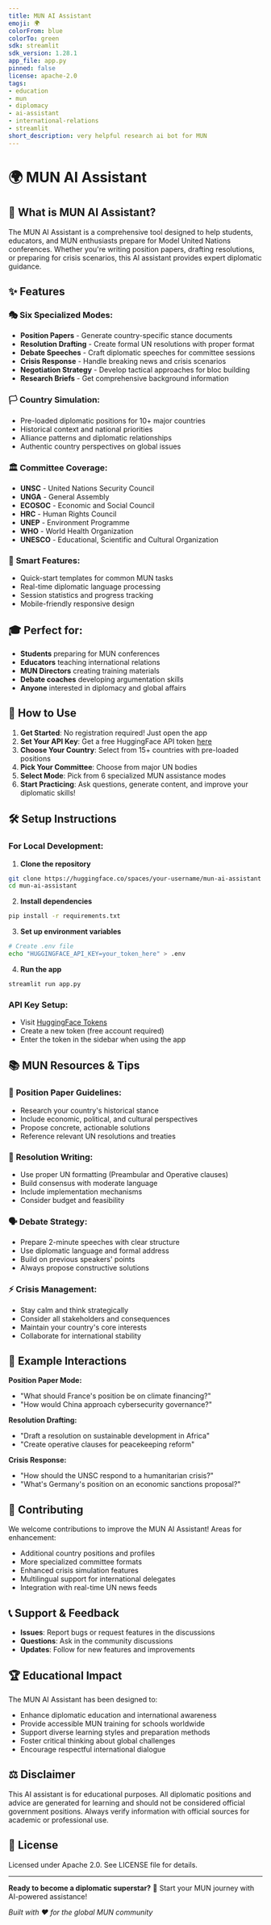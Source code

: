 ```yaml
---
title: MUN AI Assistant
emoji: 🌍
colorFrom: blue
colorTo: green
sdk: streamlit
sdk_version: 1.28.1
app_file: app.py
pinned: false
license: apache-2.0
tags:
- education
- mun
- diplomacy
- ai-assistant
- international-relations
- streamlit
short_description: very helpful research ai bot for MUN
---
```


# 🌍 MUN AI Assistant

## 🎯 What is MUN AI Assistant?

The MUN AI Assistant is a comprehensive tool designed to help students, educators, and MUN enthusiasts prepare for Model United Nations conferences. Whether you're writing position papers, drafting resolutions, or preparing for crisis scenarios, this AI assistant provides expert diplomatic guidance.

## ✨ Features

### 🎭 **Six Specialized Modes:**
- **Position Papers** - Generate country-specific stance documents
- **Resolution Drafting** - Create formal UN resolutions with proper format
- **Debate Speeches** - Craft diplomatic speeches for committee sessions
- **Crisis Response** - Handle breaking news and crisis scenarios
- **Negotiation Strategy** - Develop tactical approaches for bloc building
- **Research Briefs** - Get comprehensive background information

### 🏳️ **Country Simulation:**
- Pre-loaded diplomatic positions for 10+ major countries
- Historical context and national priorities
- Alliance patterns and diplomatic relationships
- Authentic country perspectives on global issues

### 🏛️ **Committee Coverage:**
- **UNSC** - United Nations Security Council
- **UNGA** - General Assembly
- **ECOSOC** - Economic and Social Council
- **HRC** - Human Rights Council
- **UNEP** - Environment Programme
- **WHO** - World Health Organization
- **UNESCO** - Educational, Scientific and Cultural Organization

### 🚀 **Smart Features:**
- Quick-start templates for common MUN tasks
- Real-time diplomatic language processing
- Session statistics and progress tracking
- Mobile-friendly responsive design

## 🎓 Perfect for:

- **Students** preparing for MUN conferences
- **Educators** teaching international relations
- **MUN Directors** creating training materials
- **Debate coaches** developing argumentation skills
- **Anyone** interested in diplomacy and global affairs

## 🚀 How to Use

1. **Get Started**: No registration required! Just open the app
2. **Set Your API Key**: Get a free HuggingFace API token [here](https://huggingface.co/settings/tokens)
3. **Choose Your Country**: Select from 15+ countries with pre-loaded positions
4. **Pick Your Committee**: Choose from major UN bodies
5. **Select Mode**: Pick from 6 specialized MUN assistance modes
6. **Start Practicing**: Ask questions, generate content, and improve your diplomatic skills!

## 🛠️ Setup Instructions

### For Local Development:

1. **Clone the repository**
```bash
git clone https://huggingface.co/spaces/your-username/mun-ai-assistant
cd mun-ai-assistant
```

2. **Install dependencies**
```bash
pip install -r requirements.txt
```

3. **Set up environment variables**
```bash
# Create .env file
echo "HUGGINGFACE_API_KEY=your_token_here" > .env
```

4. **Run the app**
```bash
streamlit run app.py
```

### API Key Setup:
- Visit [HuggingFace Tokens](https://huggingface.co/settings/tokens)
- Create a new token (free account required)
- Enter the token in the sidebar when using the app

## 📚 MUN Resources & Tips

### 🎯 **Position Paper Guidelines:**
- Research your country's historical stance
- Include economic, political, and cultural perspectives
- Propose concrete, actionable solutions
- Reference relevant UN resolutions and treaties

### 📜 **Resolution Writing:**
- Use proper UN formatting (Preambular and Operative clauses)
- Build consensus with moderate language
- Include implementation mechanisms
- Consider budget and feasibility

### 🗣️ **Debate Strategy:**
- Prepare 2-minute speeches with clear structure
- Use diplomatic language and formal address
- Build on previous speakers' points
- Always propose constructive solutions

### ⚡ **Crisis Management:**
- Stay calm and think strategically
- Consider all stakeholders and consequences
- Maintain your country's core interests
- Collaborate for international stability

## 🌟 Example Interactions

**Position Paper Mode:**
- "What should France's position be on climate financing?"
- "How would China approach cybersecurity governance?"

**Resolution Drafting:**
- "Draft a resolution on sustainable development in Africa"
- "Create operative clauses for peacekeeping reform"

**Crisis Response:**
- "How should the UNSC respond to a humanitarian crisis?"
- "What's Germany's position on an economic sanctions proposal?"

## 🤝 Contributing

We welcome contributions to improve the MUN AI Assistant! Areas for enhancement:

- Additional country positions and profiles
- More specialized committee formats
- Enhanced crisis simulation features
- Multilingual support for international delegates
- Integration with real-time UN news feeds

## 📞 Support & Feedback

- **Issues**: Report bugs or request features in the discussions
- **Questions**: Ask in the community discussions
- **Updates**: Follow for new features and improvements

## 🏆 Educational Impact

The MUN AI Assistant has been designed to:
- Enhance diplomatic education and international awareness
- Provide accessible MUN training for schools worldwide
- Support diverse learning styles and preparation methods
- Foster critical thinking about global challenges
- Encourage respectful international dialogue

## ⚖️ Disclaimer

This AI assistant is for educational purposes. All diplomatic positions and advice are generated for learning and should not be considered official government positions. Always verify information with official sources for academic or professional use.

## 📄 License

Licensed under Apache 2.0. See LICENSE file for details.

---

**Ready to become a diplomatic superstar?** 🌟 Start your MUN journey with AI-powered assistance!

*Built with ❤️ for the global MUN community*